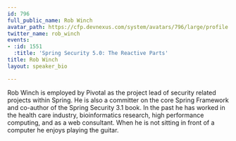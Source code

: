 ```yaml
---
id: 796
full_public_name: Rob Winch
avatar_path: https://cfp.devnexus.com/system/avatars/796/large/profile.jpg?1510604717
twitter_name: rob_winch
events:
- :id: 1551
  :title: 'Spring Security 5.0: The Reactive Parts'
title: Rob Winch
layout: speaker_bio

---
```

Rob Winch is employed by Pivotal as the project lead of security related projects within Spring. He is also a committer on the core Spring Framework and co-author of the Spring Security 3.1 book. In the past he has worked in the health care industry, bioinformatics research, high performance computing, and as a web consultant. When he is not sitting in front of a computer he enjoys playing the guitar.